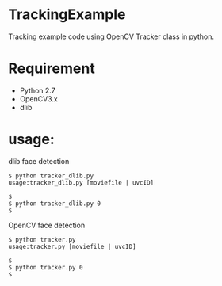 # TrackingExample
Tracking example code using OpenCV Tracker class in python.

# Requirement
- Python 2.7
- OpenCV3.x
- dlib

# usage:

dlib face detection
```
$ python tracker_dlib.py
usage:tracker_dlib.py [moviefile | uvcID]

$
$ python tracker_dlib.py 0
$
```


OpenCV face detection
```
$ python tracker.py
usage:tracker.py [moviefile | uvcID]

$
$ python tracker.py 0
$
```
